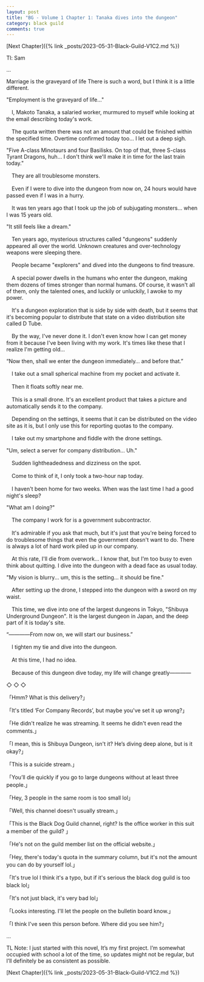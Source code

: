 ```yaml
---
layout: post
title: "BG - Volume 1 Chapter 1: Tanaka dives into the dungeon"
category: black guild
comments: true
---
```


[Next Chapter]({% link _posts/2023-05-31-Black-Guild-V1C2.md %})

Tl: Sam

...

Marriage is the graveyard of life
There is such a word, but I think it is a little different.

"Employment is the graveyard of life..."
<!--more-->
　I, Makoto Tanaka, a salaried worker, murmured to myself while looking at the email describing today's work.

　The quota written there was not an amount that could be finished within the specified time. Overtime confirmed today too... I let out a deep sigh.

"Five A-class Minotaurs and four Basilisks. On top of that, three S-class Tyrant Dragons, huh... I don't think we'll make it in time for the last train today."

　They are all troublesome monsters.

　Even if I were to dive into the dungeon from now on, 24 hours would have passed even if I was in a hurry.

　It was ten years ago that I took up the job of subjugating monsters... when I was 15 years old.

"It still feels like a dream."

　Ten years ago, mysterious structures called "dungeons" suddenly appeared all over the world. Unknown creatures and over-technology weapons were sleeping there.

　People became "explorers" and dived into the dungeons to find treasure.

　A special power dwells in the humans who enter the dungeon, making them dozens of times stronger than normal humans. Of course, it wasn't all of them, only the talented ones, and luckily or unluckily, I awoke to my power.

　It's a dungeon exploration that is side by side with death, but it seems that it's becoming popular to distribute that state on a video distribution site called D Tube.

　By the way, I've never done it. I don't even know how I can get money from it because I've been living with my work. It's times like these that I realize I'm getting old...

“Now then, shall we enter the dungeon immediately… and before that.”

　I take out a small spherical machine from my pocket and activate it.

　Then it floats softly near me.

　This is a small drone. It's an excellent product that takes a picture and automatically sends it to the company.

　Depending on the settings, it seems that it can be distributed on the video site as it is, but I only use this for reporting quotas to the company.

　I take out my smartphone and fiddle with the drone settings.

"Um, select a server for company distribution... Uh."

　Sudden lightheadedness and dizziness on the spot.

　Come to think of it, I only took a two-hour nap today.

　I haven't been home for two weeks. When was the last time I had a good night's sleep?

"What am I doing?"

　The company I work for is a government subcontractor.

　It's admirable if you ask that much, but it's just that you're being forced to do troublesome things that even the government doesn't want to do. There is always a lot of hard work piled up in our company.

　At this rate, I'll die from overwork... I know that, but I'm too busy to even think about quitting. I dive into the dungeon with a dead face as usual today.

"My vision is blurry... um, this is the setting... it should be fine."

　After setting up the drone, I stepped into the dungeon with a sword on my waist.

　This time, we dive into one of the largest dungeons in Tokyo, "Shibuya Underground Dungeon". It is the largest dungeon in Japan, and the deep part of it is today's site.

“――――From now on, we will start our business.”



　I tighten my tie and dive into the dungeon.

　At this time, I had no idea.

　Because of this dungeon dive today, my life will change greatly――――



◇ ◇ ◇



「Hmm? What is this delivery?」

「It's titled ‘For Company Records’, but maybe you've set it up wrong?」

「He didn't realize he was streaming. It seems he didn't even read the comments.」

「I mean, this is Shibuya Dungeon, isn't it? He’s diving deep alone, but is it okay?」

「This is a suicide stream.」

「You’ll die quickly if you go to large dungeons without at least three people.」

「Hey, 3 people in the same room is too small lol」

「Well, this channel doesn't usually stream.」

「This is the Black Dog Guild channel, right? Is the office worker in this suit a member of the guild? 」

「He's not on the guild member list on the official website.」

「Hey, there's today's quota in the summary column, but it's not the amount you can do by yourself lol.」

「It's true lol I think it's a typo, but if it's serious the black dog guild is too black lol」

「It's not just black, it's very bad lol」

「Looks interesting. I'll let the people on the bulletin board know.」

「I think I've seen this person before. Where did you see him?」

...

TL Note: I just started with this novel, It’s my first project. I’m somewhat occupied with school a lot of the time, so updates might not be regular, but I’ll definitely be as consistent as possible.


[Next Chapter]({% link _posts/2023-05-31-Black-Guild-V1C2.md %})